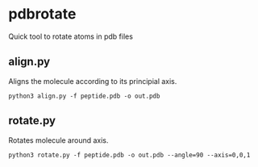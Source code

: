 # pdbrotate
Quick tool to rotate atoms in pdb files


## align.py
Aligns the molecule according to its principial axis.

    python3 align.py -f peptide.pdb -o out.pdb


## rotate.py
Rotates molecule around axis.

    python3 rotate.py -f peptide.pdb -o out.pdb --angle=90 --axis=0,0,1

